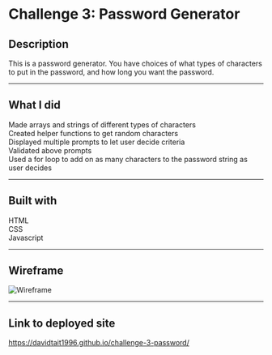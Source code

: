 # Challenge 3: Password Generator



## Description

This is a password generator. You have choices of what types of characters to put in the password, and how long you want the password.

---

## What I did

Made arrays and strings of different types of characters  
Created helper functions to get random characters  
Displayed multiple prompts to let user decide criteria  
Validated above prompts  
Used a for loop to add on as many characters to the password string as user decides  

---

## Built with
HTML  
CSS  
Javascript  

---

## Wireframe

![Wireframe](https://github.com/davidtait1996/challenge-2-portfolio/blob/main/website.png?raw=true)

---

## Link to deployed site

https://davidtait1996.github.io/challenge-3-password/